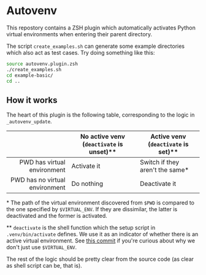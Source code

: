 Autovenv
========

This repostory contains a ZSH plugin which automatically activates Python
virtual environments when entering their parent directory.

The script `create_examples.sh` can generate some example directories which
also act as test cases. Try doing something like this:

```zsh
source autovenv.plugin.zsh
./create_examples.sh
cd example-basic/
cd ..
```

How it works
-------------

The heart of this plugin is the following table, corresponding to the logic in
`_autovenv_update`.

|                                | No active venv (`deactivate` is unset)\*\* | Active venv (`deactivate` is set)\*\* |
|-------------------------------:|--------------------------------------------|---------------------------------------|
| PWD has virtual environment    | Activate it                                | Switch if they aren't the same\*      |
| PWD has no virtual environment | Do nothing                                 | Deactivate it                         |

\* The path of the virtual environment discovered from `$PWD` is compared to
the one specified by `$VIRTUAL_ENV`. If they are dissimilar, the latter is
deactivated and the former is activated.

\*\* `deactivate` is the shell function which the setup script in `.venv/bin/activate` defines.
We use it as an indicator of whether there is an active virtual environment.
See [this commit][commit-deactivate] if you're curious about why we don't just use `$VIRTUAL_ENV`.

The rest of the logic should be pretty clear from the source code (as clear as
shell script can be, that is).

[commit-deactivate]: https://github.com/linnnus/autovenv/commit/4ee196dbcc834a9343d6aa6dd37e011b8509539f
